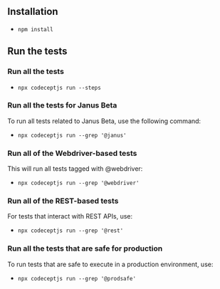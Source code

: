 ## Installation
- `npm install`

## Run the tests

### Run all the tests
- `npx codeceptjs run --steps`

### Run all the tests for Janus Beta
To run all tests related to Janus Beta, use the following command:
- `npx codeceptjs run --grep '@janus'`

### Run all of the Webdriver-based tests
This will run all tests tagged with @webdriver:
- `npx codeceptjs run --grep '@webdriver'`

### Run all of the REST-based tests
For tests that interact with REST APIs, use:
- `npx codeceptjs run --grep '@rest'`

### Run all the tests that are safe for production
To run tests that are safe to execute in a production environment, use:
- `npx codeceptjs run --grep '@prodsafe'`